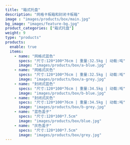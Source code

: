 ```yaml
---
title: "箱式托盘"
description: "网格卡板箱和封闭卡板箱"
image : "images/products/box/main.jpg"
bg_image: "images/feature-bg.jpg"
product_categories: ["箱式托盘"]
weight: 9
type: "products"
products:
  enable: true
  items:
    - name: "网格式蓝色"
      specs: "尺寸:120*100*76cm | 重量:32.5kg | 动载:吨"
      image: "images/products/box/a-blue.jpg" 
    - name: "网格式灰色"
      specs: "尺寸:120*100*76cm | 重量:32.5kg | 动载:吨"
      image: "images/products/box/a-grey.jpg" 
    - name: "封闭式蓝色"
      specs: "尺寸:120*100*76cm | 重量:34.5kg | 动载:吨"
      image: "images/products/box/b-blue.jpg" 
    - name: "封闭式灰色"
      specs: "尺寸:120*100*76cm | 重量:34.5kg | 动载:吨"
      image: "images/products/box/b-grey.jpg" 
    - name: "蓝色盖子"
      specs: "尺寸:120*100*7.5cm"
      image: "images/products/box/blue.jpg" 
    - name: "灰色盖子"
      specs: "尺寸:120*100*7.5cm"
      image: "images/products/box/grey.jpg" 
---
```

 
